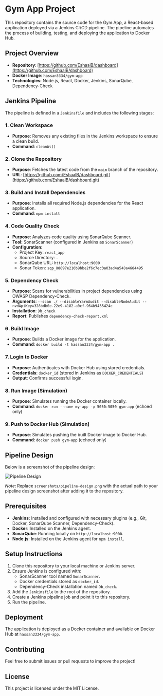 # Gym App Project

This repository contains the source code for the Gym App, a React-based application deployed via a Jenkins CI/CD pipeline. The pipeline automates the process of building, testing, and deploying the application to Docker Hub.

## Project Overview

- **Repository**: [https://github.com/EshaalB/dashboard](https://github.com/EshaalB/dashboard)
- **Docker Image**: `hassan3334/gym-app`
- **Technologies**: Node.js, React, Docker, Jenkins, SonarQube, Dependency-Check

## Jenkins Pipeline

The pipeline is defined in a `Jenkinsfile` and includes the following stages:

### 1. Clean Workspace
- **Purpose**: Removes any existing files in the Jenkins workspace to ensure a clean build.
- **Command**: `cleanWs()`

### 2. Clone the Repository
- **Purpose**: Fetches the latest code from the `main` branch of the repository.
- **URL**: [https://github.com/EshaalB/dashboard.git](https://github.com/EshaalB/dashboard.git)

### 3. Build and Install Dependencies
- **Purpose**: Installs all required Node.js dependencies for the React application.
- **Command**: `npm install`

### 4. Code Quality Check
- **Purpose**: Analyzes code quality using SonarQube Scanner.
- **Tool**: SonarScanner (configured in Jenkins as `SonarScanner`)
- **Configuration**:
  - Project Key: `react_app`
  - Source Directory: `.`
  - SonarQube URL: `http://localhost:9000`
  - Sonar Token: `sqp_88897e210b9bbe2f6c7ec3a03ad4a548a4684495`

### 5. Dependency Check
- **Purpose**: Scans for vulnerabilities in project dependencies using OWASP Dependency-Check.
- **Arguments**: `--scan ./ --disableYarnAudit --disableNodeAudit --nvdApiKey=328bdb0e-22e9-4182-a0cf-964b9455424c`
- **Installation**: `Db_check`
- **Report**: Publishes `dependency-check-report.xml`

### 6. Build Image
- **Purpose**: Builds a Docker image for the application.
- **Command**: `docker build -t hassan3334/gym-app .`

### 7. Login to Docker
- **Purpose**: Authenticates with Docker Hub using stored credentials.
- **Credentials**: `docker_id` (stored in Jenkins as `DOCKER_CREDENTIALS`)
- **Output**: Confirms successful login.

### 8. Run Image (Simulation)
- **Purpose**: Simulates running the Docker container locally.
- **Command**: `docker run --name my-app -p 5050:5050 gym-app` (echoed only)

### 9. Push to Docker Hub (Simulation)
- **Purpose**: Simulates pushing the built Docker image to Docker Hub.
- **Command**: `docker push gym-app` (echoed only)

## Pipeline Design

Below is a screenshot of the pipeline design:

![Pipeline Design](screenshots/pipeline-design.png)

*Note*: Replace `screenshots/pipeline-design.png` with the actual path to your pipeline design screenshot after adding it to the repository.

## Prerequisites

- **Jenkins**: Installed and configured with necessary plugins (e.g., Git, Docker, SonarQube Scanner, Dependency-Check).
- **Docker**: Installed on the Jenkins agent.
- **SonarQube**: Running locally on `http://localhost:9000`.
- **Node.js**: Installed on the Jenkins agent for `npm install`.

## Setup Instructions

1. Clone this repository to your local machine or Jenkins server.
2. Ensure Jenkins is configured with:
   - SonarScanner tool named `SonarScanner`.
   - Docker credentials stored as `docker_id`.
   - Dependency-Check installation named `Db_check`.
3. Add the `Jenkinsfile` to the root of the repository.
4. Create a Jenkins pipeline job and point it to this repository.
5. Run the pipeline.

## Deployment

The application is deployed as a Docker container and available on Docker Hub at `hassan3334/gym-app`.

## Contributing

Feel free to submit issues or pull requests to improve the project!

## License

This project is licensed under the MIT License.
